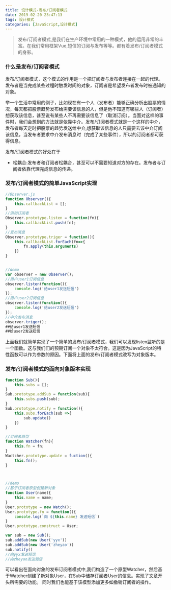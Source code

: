 ```yaml
---
title: 设计模式-发布/订阅者模式
date: 2019-02-20 23:47:13
tags: 设计模式
categories: [JavaScript,设计模式]
---
```


> 发布/订阅者模式,是我们在生产环境中常用的一种模式，他的运用非常的丰富。在我们常用框架Vue,短信的订阅与发布等等。都有着发布/订阅者模式的身影。

<!-- more -->

### 什么是发布/订阅者模式 

​	发布/订阅者模式，这个模式的作用是一个把订阅者与发布者连接在一起的代理。发布者是当完成某些过程时触发时间的对象，订阅者是希望发布者发布时被通知的对象。

​	举一个生活中常用的例子，比如现在有一个人（发布者）能够正确分析出股票的情况，每天都把股票趋势发布给需要该信息的人，但是他不知道有哪些人（订阅者）想获取该信息，甚至说有某些人不再需要该信息了（取消订阅）。当面对这样的事件时，我们会想到的方法就是依靠中介。发布/订阅者模式就是一个这样的中介，发布者每天定时把股票的趋势发送给中介,想获取该信息的人只需要去该中介订阅该信息，当发布者要求中介发布消息时（完成了某些事件），所以的订阅者都可获得信息。

发布/订阅者模式的好处在于

- 松耦合:发布者和订阅者松耦合，甚至可以不需要知道对方的存在。发布者与订阅者依靠代理完成信息的传递。

### 发布/订阅者模式的简单JavaScript实现

```javascript
//Observer.js 
function Observer(){
    this.callbackList = [];
}
//添加订阅者
Observer.prototype.listen = function(fn){
    this.callbackList.push(fn);
}
//发布消息
Observer.prototype.triger = function(){
    this.callbackList.forEach(fn=>{
        fn.apply(this,arguments)
    })
}


//demo
var observer = new Observer();
//用户user1订阅信息
observer.listen(function(){
    console.log('给user1发送短信')
});
//用户user2订阅信息
observer.listen(function(){
    console.log('给user2发送短信')
});
//中介发布消息
observer.triger();
##给user1发送短信
##给user2发送短信
```

上面我们就简单实现了一个简单的发布/订阅者模式，我们可以发现listen监听的是一个函数。这与我们们的预期订阅一个对象不太符合。这是因为JavaScript的特性函数可以作为参数的原因。下面将上面的发布/订阅者模式改写为对象版本。



### 发布/订阅者模式的面向对象版本实现

```javascript
function Sub(){
	this.subs = [];
}
Sub.prototype.addSub = function(sub){
    this.subs.push(sub);
}
Sub.prototype.notify = function(){
    this.subs.forEach(sub =>{
        sub.update()
    })
}

//订阅者原型
function Watcher(fn){
    this.fn = fn;
}
Wactcher.prototype.update = fuction(){
    this.fn();
}



//demo
//基于订阅者原型创建新对象
function User(name){
    this.name = name;
}
User.prototype = new Watch();
User.prototype.fn = function(){
	console.log(`向 ${this.name} 发送短信`)
}
User.prototype.construct = User;

var sub = new Sub();
sub.addSub(new User('yyx'))
sub.addSub(new User('zheyao'))
sub.notify()
//向yyx发送短信
//向zheyao发送短信
```

可以看出在面向对象的发布订阅者模式中,我们构造了一个原型Watcher，然后基于Watcher创建了新对象User，在Sub中储存订阅者User的信息。实现了文章开头所需要的功能。 同时我们也能基于该模型添加更多如撤销订阅者的操作。
